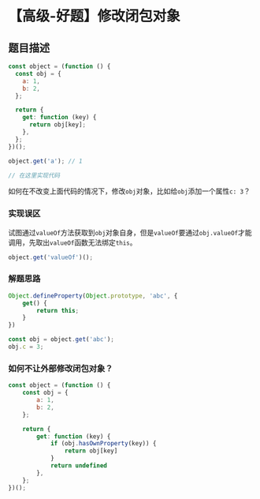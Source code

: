 # 【高级-好题】修改闭包对象

## 题目描述

```js
const object = (function () {
  const obj = {
    a: 1,
    b: 2,
  };

  return {
    get: function (key) {
      return obj[key];
    },
  };
})();

object.get('a'); // 1

// 在这里实现代码
```

如何在不改变上面代码的情况下，修改`obj`对象，比如给`obj`添加一个属性`c: 3`？

### 实现误区

试图通过`valueOf`方法获取到`obj`对象自身，但是`valueOf`要通过`obj.valueOf`才能调用，先取出`valueOf`函数无法绑定`this`。

```js
object.get('valueOf')();
```

### 解题思路

```js
Object.defineProperty(Object.prototype, 'abc', {
    get() {
        return this;
    }
})

const obj = object.get('abc');
obj.c = 3;
```

### 如何不让外部修改闭包对象？

```js
const object = (function () {
    const obj = {
        a: 1,
        b: 2,
    };

    return {
        get: function (key) {
            if (obj.hasOwnProperty(key)) {
                return obj[key]
            }
            return undefined
        },
    };
})();
```
